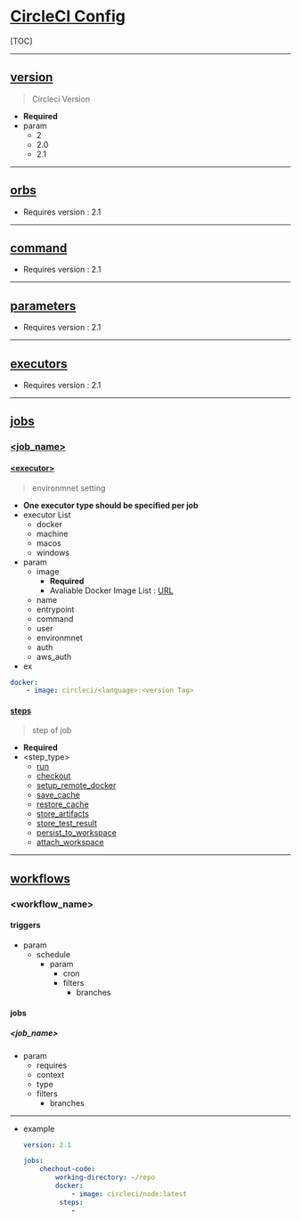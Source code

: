 # [CircleCI Config](https://circleci.com/docs/2.0/configuration-reference/)

[TOC]

---

## [version](https://circleci.com/docs/2.0/configuration-reference/#version)

> Circleci Version

- **Required**
- param
    - 2
    - 2.0
    - 2.1

---

## [orbs](https://circleci.com/docs/2.0/configuration-reference/#orbs-requires-version-21)

- Requires version : 2.1

---

## [command](https://circleci.com/docs/2.0/configuration-reference/#commands-requires-version-21)

- Requires version : 2.1

---

## [parameters](https://circleci.com/docs/2.0/configuration-reference/#parameters-requires-version-21)

- Requires version : 2.1

---

## [executors](https://circleci.com/docs/2.0/configuration-reference/#executors-requires-version-21)

- Requires version : 2.1

---

## [jobs](https://circleci.com/docs/2.0/configuration-reference/#jobs)

### [<job_name>](https://circleci.com/docs/2.0/configuration-reference/#job_name)

#### [\<executor\>](https://circleci.com/docs/2.0/configuration-reference/#docker--machine--macos--windows-executor)

> environmnet setting

- **One executor type should be specified per job**
- executor List
    - docker
    - machine
    - macos
    - windows
- param
    - image
        - **Required**
        - Avaliable Docker Image List : [URL](https://circleci.com/docs/2.0/circleci-images/)
    - name
    - entrypoint
    - command
    - user
    - environmnet
    - auth
    - aws_auth
- ex

```yaml
docker:
	- image: circleci/<language>:<version Tag>
```

#### [steps](https://circleci.com/docs/2.0/configuration-reference/#steps)

> step of job

- **Required**
- \<step_type\>
    - [run](https://circleci.com/docs/2.0/configuration-reference/#run)
    - [checkout](https://circleci.com/docs/2.0/configuration-reference/#checkout)
    - [setup_remote_docker](https://circleci.com/docs/2.0/configuration-reference/#setup_remote_docker)
    - [save_cache](https://circleci.com/docs/2.0/configuration-reference/#save_cache)
    - [restore_cache](https://circleci.com/docs/2.0/configuration-reference/#restore_cache)
    - [store_artifacts](https://circleci.com/docs/2.0/configuration-reference/#store_artifacts)
    - [store_test_result](https://circleci.com/docs/2.0/configuration-reference/#store_test_results)
    - [persist_to_workspace](https://circleci.com/docs/2.0/configuration-reference/#persist_to_workspace)
    - [attach_workspace](https://circleci.com/docs/2.0/configuration-reference/#attach_workspace)

---

## [workflows](https://circleci.com/docs/2.0/configuration-reference/#workflows)

### \<workflow_name\>

#### triggers

- param
    - schedule
        - param
            - cron
            - filters
                - branches

#### jobs

##### \<job_name\>

- param
    - requires
    - context
    - type
    - filters
        - branches



---

- example

    ```yaml
    version: 2.1
    
    jobs:
    	chechout-code:
    		working-directory: ~/repo
    		docker:
            	- image: circleci/node:latest
             steps:
             	- 
    ```

    

    